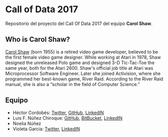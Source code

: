 # Call of Data 2017

Repositorio del proyecto del Call Of Data 2017 del equipo **Carol Shaw**.

## Who is Carol Shaw?

[Carol Shaw](https://en.wikipedia.org/wiki/Carol_Shaw_(video_game_designer)) (born 1955) is a retired video game developer, believed to be the first female video game designer. While working at Atari in 1978, Shaw designed the unreleased Polo game and designed 3-D Tic-Tac-Toe the same year, both for the Atari 2600. Shaw's official job title at Atari was Microprocessor Software Engineer. Later she joined Activision, where she programmed her best-known game, River Raid. According to the River Raid manual, she is also a “scholar in the field of Computer Science.”

## Equipo

- Héctor Cordobés: [Twitter](https://twitter.com/mrhctr), [GitHub](https://github.com/hcordobes), [LinkedIN](https://www.linkedin.com/in/hcordobes/)
- Luis F. Núñez Chiroque: [GitHub](https://github.com/luisfo), [BitBucket](https://bitbucket.org/luisfo/), [LinkedIN](https://www.linkedin.com/in/luisfo/)
- Noelia Núñez
- Violeta Garcia: [Twitter](https://twitter.com/Violetagarcia92), [LinkedIN](https://www.linkedin.com/in/violetagcsz)
